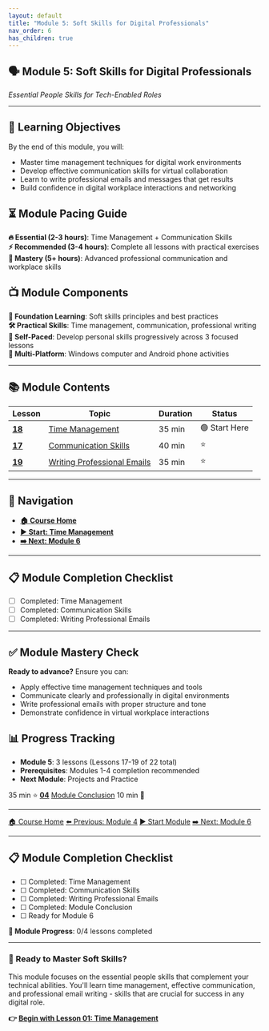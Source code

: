 ```yaml
---
layout: default
title: "Module 5: Soft Skills for Digital Professionals"
nav_order: 6
has_children: true
---
```


## 🗣️ Module 5: Soft Skills for Digital Professionals
*Essential People Skills for Tech-Enabled Roles*

---

## 🎯 **Learning Objectives**
By the end of this module, you will:
- Master time management techniques for digital work environments
- Develop effective communication skills for virtual collaboration
- Learn to write professional emails and messages that get results
- Build confidence in digital workplace interactions and networking

## ⏳ **Module Pacing Guide**
**🔥 Essential (2-3 hours)**: Time Management + Communication Skills  
**⚡ Recommended (3-4 hours)**: Complete all lessons with practical exercises  
**🌟 Mastery (5+ hours)**: Advanced professional communication and workplace skills

## 📺 **Module Components**
**📖 Foundation Learning**: Soft skills principles and best practices  
**🛠️ Practical Skills**: Time management, communication, professional writing  
**🔄 Self-Paced**: Develop personal skills progressively across 3 focused lessons  
**📱 Multi-Platform**: Windows computer and Android phone activities

---

## 📚 **Module Contents**

| Lesson | Topic | Duration | Status |
|--------|-------|----------|---------|
| **[18](time_management.md)** | [Time Management](time_management.md) | 35 min | 🟢 Start Here |
| **[17](communication_skills.md)** | [Communication Skills](communication_skills.md) | 40 min | ⭐ |
| **[19](writing_professional_emails.md)** | [Writing Professional Emails](writing_professional_emails.md) | 35 min | ⭐ |

---

## 🧭 **Navigation**
- **[🏠 Course Home](../README.md)**
- **[▶️ Start: Time Management](time_management.md)**
- **[➡️ Next: Module 6](../06_projects_and_practice/)**

---

## 📋 **Module Completion Checklist**
- [ ] Completed: Time Management
- [ ] Completed: Communication Skills
- [ ] Completed: Writing Professional Emails

---

## ✅ **Module Mastery Check**
**Ready to advance?** Ensure you can:
- Apply effective time management techniques and tools
- Communicate clearly and professionally in digital environments
- Write professional emails with proper structure and tone
- Demonstrate confidence in virtual workplace interactions

## 📊 **Progress Tracking**
- **Module 5**: 3 lessons (Lessons 17-19 of 22 total)
- **Prerequisites**: Modules 1-4 completion recommended  
- **Next Module**: Projects and Practice
<td>35 min</td>
<td>⭐</td>
</tr>
<tr>
<td><strong><a href="course_conclusion.md">04</a></strong></td>
<td><a href="course_conclusion.md">Module Conclusion</a></td>
<td>10 min</td>
<td>🎯</td>
</tr>
</tbody>
</table>

---

<div class="lesson-nav">
<a href="../README.md">🏠 Course Home</a>
<a href="../04_tools_and_platforms/">⬅️ Previous: Module 4</a>
<a href="time_management.md">▶️ Start Module</a>
<a href="../06_projects_and_practice/">➡️ Next: Module 6</a>
</div>

---

<div class="lesson-progress">
<h2>📋 Module Completion Checklist</h2>
<ul>
<li>☐ Completed: Time Management</li>
<li>☐ Completed: Communication Skills</li>
<li>☐ Completed: Writing Professional Emails</li>
<li>☐ Completed: Module Conclusion</li>
<li>☐ Ready for Module 6</li>
</ul>
<p><strong>🎉 Module Progress</strong>: 0/4 lessons completed</p>
</div>

---

<div class="course-navigation">
<h3>🚀 Ready to Master Soft Skills?</h3>
<p>This module focuses on the essential people skills that complement your technical abilities. You'll learn time management, effective communication, and professional email writing - skills that are crucial for success in any digital role.</p>
<p><strong>👉 <a href="time_management.md">Begin with Lesson 01: Time Management</a></strong></p>
</div>
